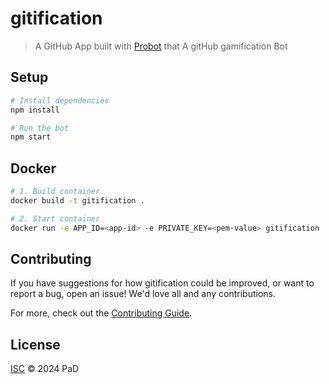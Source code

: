 # gitification

> A GitHub App built with [Probot](https://github.com/probot/probot) that A gitHub gamification Bot

## Setup

```sh
# Install dependencies
npm install

# Run the bot
npm start
```

## Docker

```sh
# 1. Build container
docker build -t gitification .

# 2. Start container
docker run -e APP_ID=<app-id> -e PRIVATE_KEY=<pem-value> gitification
```

## Contributing

If you have suggestions for how gitification could be improved, or want to report a bug, open an issue! We'd love all and any contributions.

For more, check out the [Contributing Guide](CONTRIBUTING.md).

## License

[ISC](LICENSE) © 2024 PaD
